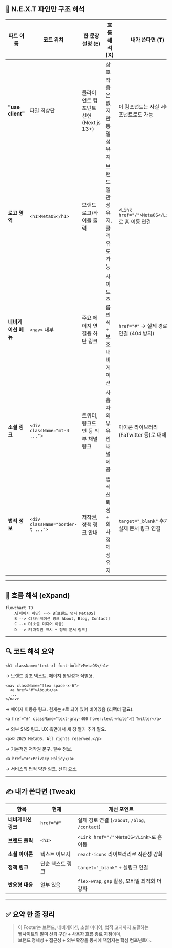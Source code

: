 
## 🧠 N.E.X.T 파인만 구조 해석

| 파트 이름            | 코드 위치                            | 한 문장 설명 (E)                 | 흐름 해석 (X)            | 내가 쓴다면 (T)                              |
| ---------------- | -------------------------------- | --------------------------- | -------------------- | --------------------------------------- |
| **"use client"** | 파일 최상단                           | 클라이언트 컴포넌트 선언 (Next.js 13+) | 상호작용은 없지만 통일성 유지     | 이 컴포넌트는 사실 서버 컴포넌트로도 가능                 |
| **로고 영역**        | `<h1>MetaOS</h1>`                | 브랜드 로고/타이틀 출력               | 브랜드 일관성 유지, 클릭 유도 가능 | `<Link href="/">MetaOS</Link>`로 홈 이동 연결 |
| **네비게이션 메뉴**     | `<nav>` 내부                       | 주요 페이지 연결용 하단 링크            | 사이트 흐름 인식 + 보조 내비게이션 | `href="#"` → 실제 경로로 연결 (404 방지)         |
| **소셜 링크**        | `<div className="mt-4 ...">`     | 트위터, 링크드인 등 외부 채널 링크        | 사용자 외부 유입 채널 제공      | 아이콘 라이브러리(FaTwitter 등)로 대체              |
| **법적 정보**        | `<div className="border-t ...">` | 저작권, 정책 링크 안내               | 법적 신뢰성 + 회사 정체성 유지   | `target="_blank"` 추가 + 실제 문서 링크 연결      |

---

## 🔁 흐름 해석 (eXpand)

```mermaid
flowchart TD
    A[페이지 하단] --> B[브랜드 명시 MetaOS]
    B --> C[내비게이션 링크 About, Blog, Contact]
    C --> D[소셜 미디어 이동]
    D --> E[저작권 표시 + 정책 문서 링크]
```

---

## 🔍 코드 해석 요약

```tsx
<h1 className="text-xl font-bold">MetaOS</h1>
```

→ 브랜드 강조 텍스트. 페이지 통일성과 식별용.

```tsx
<nav className="flex space-x-6">
  <a href="#">About</a>
  ...
</nav>
```

→ 페이지 이동용 링크. 현재는 `#`로 되어 있어 비어있음 (리팩터 필요).

```tsx
<a href="#" className="text-gray-400 hover:text-white">🔵 Twitter</a>
```

→ 외부 SNS 링크. UX 측면에서 새 창 열기 추가 필요.

```tsx
<p>© 2025 MetaOS. All rights reserved.</p>
```

→ 기본적인 저작권 문구. 필수 정보.

```tsx
<a href="#">Privacy Policy</a>
```

→ 서비스의 법적 약관 링크. 신뢰 요소.

---

## ✍️ 내가 쓴다면 (Tweak)

|항목|현재|개선 포인트|
|---|---|---|
|**네비게이션 링크**|`href="#"`|실제 경로 연결 (`/about`, `/blog`, `/contact`)|
|**브랜드 클릭**|`<h1>`|`<Link href="/">MetaOS</Link>`로 홈 이동|
|**소셜 아이콘**|텍스트 이모지|`react-icons` 라이브러리로 직관성 강화|
|**정책 링크**|단순 텍스트 링크|`target="_blank"` + 실링크 연결|
|**반응형 대응**|일부 있음|`flex-wrap`, `gap` 활용, 모바일 최적화 더 강화|

---

## ✅ 요약 한 줄 정리

> 이 Footer는 브랜드, 네비게이션, 소셜 미디어, 법적 고지까지 포괄하는  
> **웹사이트의 말미 신뢰 구간 + 사용자 흐름 종료 지점**이며,  
> **브랜드 정체성 + 접근성 + 외부 확장을 동시에 책임지는 핵심 컴포넌트**다.

